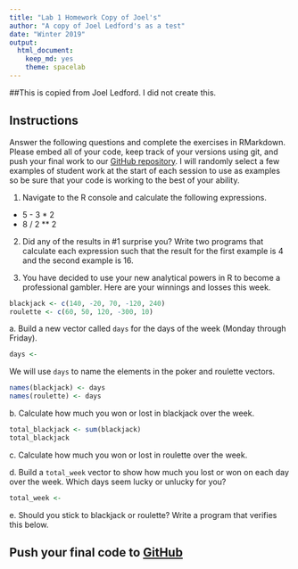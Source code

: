```yaml
---
title: "Lab 1 Homework Copy of Joel's"
author: "A copy of Joel Ledford's as a test"
date: "Winter 2019"
output:
  html_document:
    keep_md: yes
    theme: spacelab
---
```

##This is copied from Joel Ledford.  I did not create this.

## Instructions
Answer the following questions and complete the exercises in RMarkdown. Please embed all of your code, keep track of your versions using git, and push your final work to our [GitHub repository](https://github.com/FRS417-DataScienceBiologists). I will randomly select a few examples of student work at the start of each session to use as examples so be sure that your code is working to the best of your ability.

1. Navigate to the R console and calculate the following expressions.  
  + 5 - 3 * 2  
  + 8 / 2 ** 2  
  
2. Did any of the results in #1 surprise you? Write two programs that calculate each expression such that the result for the first example is 4 and the second example is 16.  


3. You have decided to use your new analytical powers in R to become a professional gambler. Here are your winnings and losses this week.

```r
blackjack <- c(140, -20, 70, -120, 240)
roulette <- c(60, 50, 120, -300, 10)
```

a. Build a new vector called `days` for the days of the week (Monday through Friday). 

```r
days <- 
```

We will use `days` to name the elements in the poker and roulette vectors.

```r
names(blackjack) <- days
names(roulette) <- days
```

b. Calculate how much you won or lost in blackjack over the week.

```r
total_blackjack <- sum(blackjack)
total_blackjack
```

c. Calculate how much you won or lost in roulette over the week.  


d. Build a `total_week` vector to show how much you lost or won on each day over the week. Which days seem lucky or unlucky for you?

```r
total_week <- 
```

e. Should you stick to blackjack or roulette? Write a program that verifies this below.


## Push your final code to [GitHub](https://github.com/FRS417-DataScienceBiologists)
